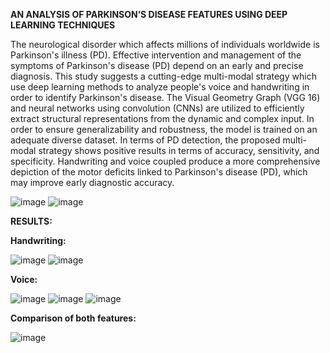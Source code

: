 **AN ANALYSIS OF PARKINSON’S DISEASE FEATURES USING DEEP LEARNING TECHNIQUES**


The neurological disorder which affects millions of individuals worldwide is Parkinson's illness (PD). Effective intervention and management of the symptoms of Parkinson's disease (PD) depend on an early and precise diagnosis. This study suggests a cutting-edge multi-modal strategy which use deep learning methods to analyze people's voice and handwriting in order to identify Parkinson's disease.
The Visual Geometry Graph (VGG 16) and neural networks using convolution (CNNs) are utilized to efficiently extract structural representations from the dynamic and complex input. In order to ensure generalizability and robustness, the model is trained on an adequate diverse dataset. In terms of PD detection, the proposed multi-modal strategy shows positive results in terms of accuracy, sensitivity, and specificity. Handwriting and voice coupled produce a more comprehensive depiction of the motor deficits linked to Parkinson's disease (PD), which may improve early diagnostic accuracy.

![image](https://github.com/ArkarHema/Parkinson-disease-detection-using-hand-voice-xai/assets/118619508/262df0e4-8fed-4eb5-a641-de05a5acf492)
![image](https://github.com/ArkarHema/Parkinson-disease-detection-using-hand-voice-xai/assets/118619508/8405e58f-a841-4ce1-8b64-f2f881992ac1)



**RESULTS:**


**Handwriting:**


![image](https://github.com/ArkarHema/Parkinson-disease-detection-using-hand-voice-xai/assets/118619508/922d6c71-c28c-405c-880b-1530e27868a6)
![image](https://github.com/ArkarHema/Parkinson-disease-detection-using-hand-voice-xai/assets/118619508/cae61534-fc72-4039-b4ca-a75634532156)


**Voice:**


![image](https://github.com/ArkarHema/Parkinson-disease-detection-using-hand-voice-xai/assets/118619508/87009ac2-acfd-4307-96a8-d295cec4e06b)
![image](https://github.com/ArkarHema/Parkinson-disease-detection-using-hand-voice-xai/assets/118619508/30dfddfd-7aa7-47f5-beaa-c6df3568e9b2)
![image](https://github.com/ArkarHema/Parkinson-disease-detection-using-hand-voice-xai/assets/118619508/80d5b633-4a2e-4122-8801-d648e85b566c)


**Comparison of both features:**


![image](https://github.com/ArkarHema/Parkinson-disease-detection-using-hand-voice-xai/assets/118619508/8d058998-439e-4855-886f-b1785b577d8d)


